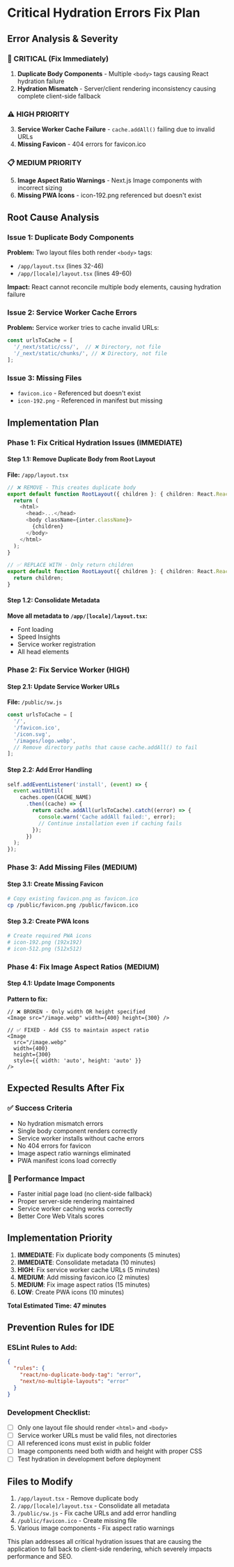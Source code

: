 # Critical Hydration Errors Fix Plan

## Error Analysis & Severity

### 🚨 CRITICAL (Fix Immediately)
1. **Duplicate Body Components** - Multiple `<body>` tags causing React hydration failure
2. **Hydration Mismatch** - Server/client rendering inconsistency causing complete client-side fallback

### ⚠️ HIGH PRIORITY
3. **Service Worker Cache Failure** - `cache.addAll()` failing due to invalid URLs
4. **Missing Favicon** - 404 errors for favicon.ico

### 📋 MEDIUM PRIORITY  
5. **Image Aspect Ratio Warnings** - Next.js Image components with incorrect sizing
6. **Missing PWA Icons** - icon-192.png referenced but doesn't exist

## Root Cause Analysis

### Issue 1: Duplicate Body Components
**Problem:** Two layout files both render `<body>` tags:
- `/app/layout.tsx` (lines 32-46)
- `/app/[locale]/layout.tsx` (lines 49-60)

**Impact:** React cannot reconcile multiple body elements, causing hydration failure

### Issue 2: Service Worker Cache Errors
**Problem:** Service worker tries to cache invalid URLs:
```javascript
const urlsToCache = [
  '/_next/static/css/',  // ❌ Directory, not file
  '/_next/static/chunks/', // ❌ Directory, not file
];
```

### Issue 3: Missing Files
- `favicon.ico` - Referenced but doesn't exist
- `icon-192.png` - Referenced in manifest but missing

## Implementation Plan

### Phase 1: Fix Critical Hydration Issues (IMMEDIATE)

#### Step 1.1: Remove Duplicate Body from Root Layout
**File:** `/app/layout.tsx`
```typescript
// ❌ REMOVE - This creates duplicate body
export default function RootLayout({ children }: { children: React.ReactNode }) {
  return (
    <html>
      <head>...</head>
      <body className={inter.className}>
        {children}
      </body>
    </html>
  );
}

// ✅ REPLACE WITH - Only return children
export default function RootLayout({ children }: { children: React.ReactNode }) {
  return children;
}
```

#### Step 1.2: Consolidate Metadata
**Move all metadata to `/app/[locale]/layout.tsx`:**
- Font loading
- Speed Insights
- Service worker registration
- All head elements

### Phase 2: Fix Service Worker (HIGH)

#### Step 2.1: Update Service Worker URLs
**File:** `/public/sw.js`
```javascript
const urlsToCache = [
  '/',
  '/favicon.ico',
  '/icon.svg',
  '/images/logo.webp',
  // Remove directory paths that cause cache.addAll() to fail
];
```

#### Step 2.2: Add Error Handling
```javascript
self.addEventListener('install', (event) => {
  event.waitUntil(
    caches.open(CACHE_NAME)
      .then((cache) => {
        return cache.addAll(urlsToCache).catch((error) => {
          console.warn('Cache addAll failed:', error);
          // Continue installation even if caching fails
        });
      })
  );
});
```

### Phase 3: Add Missing Files (MEDIUM)

#### Step 3.1: Create Missing Favicon
```bash
# Copy existing favicon.png as favicon.ico
cp /public/favicon.png /public/favicon.ico
```

#### Step 3.2: Create PWA Icons
```bash
# Create required PWA icons
# icon-192.png (192x192)
# icon-512.png (512x512)
```

### Phase 4: Fix Image Aspect Ratios (MEDIUM)

#### Step 4.1: Update Image Components
**Pattern to fix:**
```tsx
// ❌ BROKEN - Only width OR height specified
<Image src="/image.webp" width={400} height={300} />

// ✅ FIXED - Add CSS to maintain aspect ratio
<Image 
  src="/image.webp" 
  width={400} 
  height={300}
  style={{ width: 'auto', height: 'auto' }}
/>
```

## Expected Results After Fix

### ✅ Success Criteria
- No hydration mismatch errors
- Single body component renders correctly
- Service worker installs without cache errors
- No 404 errors for favicon
- Image aspect ratio warnings eliminated
- PWA manifest icons load correctly

### 🎯 Performance Impact
- Faster initial page load (no client-side fallback)
- Proper server-side rendering maintained
- Service worker caching works correctly
- Better Core Web Vitals scores

## Implementation Priority

1. **IMMEDIATE**: Fix duplicate body components (5 minutes)
2. **IMMEDIATE**: Consolidate metadata (10 minutes)
3. **HIGH**: Fix service worker cache URLs (5 minutes)
4. **MEDIUM**: Add missing favicon.ico (2 minutes)
5. **MEDIUM**: Fix image aspect ratios (15 minutes)
6. **LOW**: Create PWA icons (10 minutes)

**Total Estimated Time: 47 minutes**

## Prevention Rules for IDE

### ESLint Rules to Add:
```json
{
  "rules": {
    "react/no-duplicate-body-tag": "error",
    "next/no-multiple-layouts": "error"
  }
}
```

### Development Checklist:
- [ ] Only one layout file should render `<html>` and `<body>`
- [ ] Service worker URLs must be valid files, not directories
- [ ] All referenced icons must exist in public folder
- [ ] Image components need both width and height with proper CSS
- [ ] Test hydration in development before deployment

## Files to Modify

1. `/app/layout.tsx` - Remove duplicate body
2. `/app/[locale]/layout.tsx` - Consolidate all metadata
3. `/public/sw.js` - Fix cache URLs and add error handling
4. `/public/favicon.ico` - Create missing file
5. Various image components - Fix aspect ratio warnings

This plan addresses all critical hydration issues that are causing the application to fall back to client-side rendering, which severely impacts performance and SEO.
